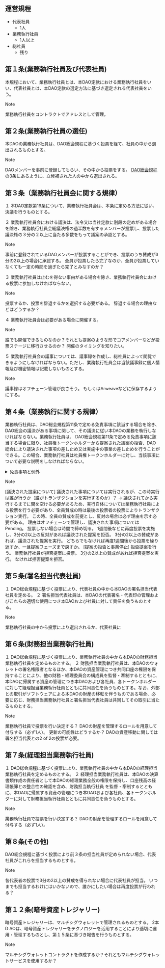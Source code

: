 ## 運営規程

- 代表社員
  - 1人
- 業務執行社員
  - 1人以上
- 総社員
  - 残り

## 第１条(業務執行社員及び代表社員)

本規程において、業務執行社員とは、本DAO定款における業務執行社員をいい、代表社員とは、本DAO定款の選定方法に基づき選定される代表社員をいう。

> [!NOTE]
> 業務執行社員をコントラクトでアドレスとして管理。

## 第２条(業務執行社員の選任)
本DAOの業務執行社員は、DAO総会規程に基づく投票を経て、社員の中から選出されるものとする。

> [!NOTE]
> DAOメンバーを事前に登録してもらい、その中から投票をする。
> [DAO総会規程](./dao_rules.md)の3条にあるように、立候補された人の中から選出される。

## 第３条（業務執行社員会に関する規律）

１ 本DAO定款第19条について、業務執行社員会は、本条に定める方法に従い、決議を行うものとする。

２ 業務執行社員会における議決は、法令又は当社定款に別段の定めがある場合を除き、業務執行社員会総議決権の過半数を有するメンバーが投票し、投票した議決権の３分の２以上に当たる多数をもって議案の承認とする。

> [!NOTE]
> 事前に登録されているDAOメンバーが投票することができ、投票のうち賛成が3分の2以上の場合に承認する。
> 全員が投票したら完了なのか、全員が投票していなくても一定の時間を過ぎたら完了とみなすのか？

３ 業務執行社員は止むを得ない事由がある場合を除き、業務執行社員会における投票に参加しなければならない。

> [!NOTE]
> 投票するか、投票を辞退するかを選択する必要がある。
> 辞退する場合の理由などはどうするか？

４ 業務執行社員会は必要がある場合に開催する。

> [!NOTE]
> 誰でも開催できるものなのか？それとも提案のような形でコアメンバーなどが投票ステージに移行させるのか？
> 開催のタイミングを知りたい。

５ 業務執行社員会の議事については、議事録を作成し、総社員によって閲覧できるようにしなければならない。ただし、業務執行社員会は当該議事録に個人情報及び機密情報は記載しないものとする。

> [!NOTE]
> 議事録はオフチェーン管理が良さそう。
> もしくはArweaveなどに保存するようにする。

## 第４条（業務執行に関する規律）
業務執行社員は、DAO総会規程第11条で定める免責事項に該当する場合を除き、DAO総会の議決がある事項に関して、その議決に従い本DAOの業務を執行しなければならない。業務執行社員は、 DAO総会規程第11条で定める免責事項に該当する場合に限り、社員権トークンホルダーから提案された議案の拒否、DAO総会により議決された事項の差し止め又は実施中の事業の差し止めを行うことができる。この場合、業務執行社員は社員権トークンホルダーに対し、当該事項について必要な説明をしなければならない。

<details>
<summary>免責事項と例外</summary>

- 議案の拒否
  - 社員権トークンホルダー（DAOのメンバー）が提案した議案を拒否する。
- 議決事項の差し止め
  - すでにDAO総会で決議された事項を実行しない。
- 事業の差し止め
  - 現在進行中の事業を停止する。

</details>

> [!NOTE]
> [議決された提案について]
> 議決された事項については実行されるが、この時実行は誰が行うか（誰がトランザクションを実行するのか）？
> → 議決されてから実行するまでに間を空ける必要があるため、実行自体については業務執行社員による投票を行う必要があり、全員賛成の時は最後の投票者の投票によりトランザクション実行。
> この時、全員の賛成を前提とし、反対の場合は必ず理由を示す必要がある。
> 理由はオフチェーンで管理し、議決された事項についてはPending。
> 投票しない場合は時間で締め切る。
> 1週間後などに再度投票を実施し、3分の2以上の反対があれば議決された提案を拒否。
> 3分の2以上の賛成があれば、議決された提案を実行。
> どちらでもなければ再度1週間後から投票を繰り返すか、一旦提案フェーズまで戻すか。
> [提案の拒否と事業停止]
> 拒否提案を行う。
> 業務執行社員が拒否提案に投票。
> 3分の2以上の賛成があれば拒否提案を実行。
> なければ拒否提案を拒否。

## 第５条(署名担当代表社員)
１ DAO総会規程に基づく投票により、代表社員の中から本DAOの署名担当代表社員を定める。
２ 署名担当代表社員は、本DAOの代表署名・代表印の管理およびこれらの適切な使用につき本DAOおよび社員に対して責任を負うものとする。

> [!NOTE]
> 業務執行社員の中から投票により選出されるか、代表社員に

## 第６条(財務担当業務執行社員)
１ DAO総会規程に基づく投票により、業務執行社員の中から本DAOの財務担当業務執行社員を定めるものとする。
２ 財務担当業務執行社員は、本DAOのウォレットの署名権限者となるほか、本DAOの資産管理につき共同口座の権限を保持することにより、他の財務・経理委員会の構成員を監督・牽制するとともに、本DAOに帰属する資産の管理につき本DAOおよび各社員、各トークンホルダーに対して経理担当業務執行社員とともに共同責任を負うものとする。なお、外部との取引がソフトウェアによる本DAOの財産の移転を伴うものである場合、必要に応じ、財務担当業務執行社員と署名担当代表社員は共同してその取引に当たるものとする。

> [!NOTE]
> 業務執行社員で投票を行い決定する？
> DAOの財産を管理するロールを用意して付与する（必ず1人）。
> 更新の可能性はどうするか？
> DAOの資産移動に関しては署名担当代表との2 of 2の投票が必要。

## 第７条(経理担当業務執行社員)
１ DAO総会規程に基づく投票により、業務執行社員の中から本DAOの経理担当業務執行社員を定めるものとする。
２ 経理担当業務執行社員は、本DAOの決算書類作成の責任者として本DAOの経理業務全般の権限を保持し、口座残高の経理帳簿との整合性の確認を含め、財務担当執行社員     を監督・牽制するとともに、本DAOに帰属する資産の管理につき本DAOおよび各社員、各トークンホルダーに対して財務担当執行社員とともに共同責任を負うものとする。

> [!NOTE]
> 業務執行社員で投票を行い決定する？
> DAOの財産を管理するロールを用意して付与する（必ず1人）。

## 第８条(その他)
DAO総会規程に基づく投票により前３条の担当社員が定められない場合、代表社員がこれらを担当するものとする。

> [!NOTE]
> 各代表者の投票で3分の2以上の賛成を得られない場合に代表社員が担当。
> いつまでも担当するわけにはいかないので、誰かにしたい場合は再度投票が行われる？

## 第１２条(暗号資産トレジャリー)
暗号資産トレジャリーは、マルチシグウォレットで管理されるものとする。
2本D AOは、暗号資産トレジャリーをテクノロジーを活用することにより適切に運用・管理するものとし、第１５条に基づき報告を行うものとする。

> [!NOTE]
> マルチシグウォレットコントラクトを作成するか？それともマルチシグウォレットサービスを使用するか？
